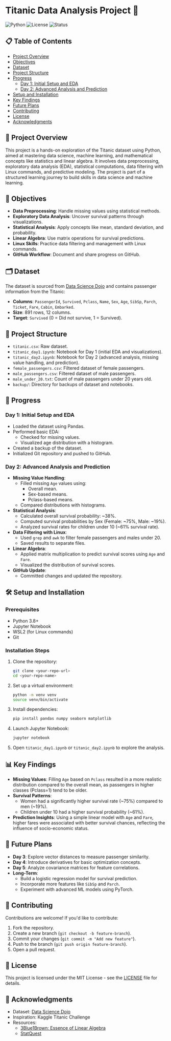 # Titanic Data Analysis Project 🚢

![Python](https://img.shields.io/badge/Python-3.8%2B-blue)
![License](https://img.shields.io/badge/License-MIT-green)
![Status](https://img.shields.io/badge/Status-In%20Progress-orange)

## 📋 Table of Contents
- [Project Overview](#project-overview)
- [Objectives](#objectives)
- [Dataset](#dataset)
- [Project Structure](#project-structure)
- [Progress](#progress)
  - [Day 1: Initial Setup and EDA](#day-1-initial-setup-and-eda)
  - [Day 2: Advanced Analysis and Prediction](#day-2-advanced-analysis-and-prediction)
- [Setup and Installation](#setup-and-installation)
- [Key Findings](#key-findings)
- [Future Plans](#future-plans)
- [Contributing](#contributing)
- [License](#license)
- [Acknowledgments](#acknowledgments)

## 📖 Project Overview
This project is a hands-on exploration of the Titanic dataset using Python, aimed at mastering data science, machine learning, and mathematical concepts like statistics and linear algebra. It involves data preprocessing, exploratory data analysis (EDA), statistical computations, data filtering with Linux commands, and predictive modeling. The project is part of a structured learning journey to build skills in data science and machine learning.

## 🎯 Objectives
- **Data Preprocessing**: Handle missing values using statistical methods.
- **Exploratory Data Analysis**: Uncover survival patterns through visualizations.
- **Statistical Analysis**: Apply concepts like mean, standard deviation, and probability.
- **Linear Algebra**: Use matrix operations for survival predictions.
- **Linux Skills**: Practice data filtering and management with Linux commands.
- **GitHub Workflow**: Document and share progress on GitHub.

## 🗂 Dataset
The dataset is sourced from [Data Science Dojo](https://raw.githubusercontent.com/datasciencedojo/datasets/master/titanic.csv) and contains passenger information from the Titanic:
- **Columns**: `PassengerId`, `Survived`, `Pclass`, `Name`, `Sex`, `Age`, `SibSp`, `Parch`, `Ticket`, `Fare`, `Cabin`, `Embarked`.
- **Size**: 891 rows, 12 columns.
- **Target**: `Survived` (0 = Did not survive, 1 = Survived).

## 📁 Project Structure
- `titanic.csv`: Raw dataset.
- `titanic_day1.ipynb`: Notebook for Day 1 (initial EDA and visualizations).
- `titanic_day2.ipynb`: Notebook for Day 2 (advanced analysis, missing value handling, and prediction).
- `female_passengers.csv`: Filtered dataset of female passengers.
- `male_passengers.csv`: Filtered dataset of male passengers.
- `male_under_20.txt`: Count of male passengers under 20 years old.
- `backup/`: Directory for backups of dataset and notebooks.

## 📅 Progress
### Day 1: Initial Setup and EDA
- Loaded the dataset using Pandas.
- Performed basic EDA:
  - Checked for missing values.
  - Visualized age distribution with a histogram.
- Created a backup of the dataset.
- Initialized Git repository and pushed to GitHub.

### Day 2: Advanced Analysis and Prediction
- **Missing Value Handling**:
  - Filled missing `Age` values using:
    - Overall mean.
    - Sex-based means.
    - Pclass-based means.
  - Compared distributions with histograms.
- **Statistical Analysis**:
  - Calculated overall survival probability: ~38%.
  - Computed survival probabilities by Sex (Female: ~75%, Male: ~19%).
  - Analyzed survival rates for children under 10 (~61% survival rate).
- **Data Filtering with Linux**:
  - Used `grep` and `awk` to filter female passengers and males under 20.
  - Saved results to separate files.
- **Linear Algebra**:
  - Applied matrix multiplication to predict survival scores using `Age` and `Fare`.
  - Visualized the distribution of survival scores.
- **GitHub Update**:
  - Committed changes and updated the repository.

## 🛠 Setup and Installation
### Prerequisites
- Python 3.8+
- Jupyter Notebook
- WSL2 (for Linux commands)
- Git

### Installation Steps
1. Clone the repository:
   ```bash
   git clone <your-repo-url>
   cd <your-repo-name>
   ```
2. Set up a virtual environment:
   ```bash
   python -m venv venv
   source venv/bin/activate
   ```
3. Install dependencies:
   ```bash
   pip install pandas numpy seaborn matplotlib
   ```
4. Launch Jupyter Notebook:
   ```bash
   jupyter notebook
   ```
5. Open `titanic_day1.ipynb` or `titanic_day2.ipynb` to explore the analysis.

## 📊 Key Findings
- **Missing Values**: Filling `Age` based on `Pclass` resulted in a more realistic distribution compared to the overall mean, as passengers in higher classes (Pclass=1) tend to be older.
- **Survival Patterns**:
  - Women had a significantly higher survival rate (~75%) compared to men (~19%).
  - Children under 10 had a higher survival probability (~61%).
- **Prediction Insights**: Using a simple linear model with `Age` and `Fare`, higher fares were associated with better survival chances, reflecting the influence of socio-economic status.

## 🔮 Future Plans
- **Day 3**: Explore vector distances to measure passenger similarity.
- **Day 4**: Introduce derivatives for basic optimization concepts.
- **Day 5**: Analyze covariance matrices for feature correlations.
- **Long-Term**:
  - Build a logistic regression model for survival prediction.
  - Incorporate more features like `SibSp` and `Parch`.
  - Experiment with advanced ML models using PyTorch.

## 🤝 Contributing
Contributions are welcome! If you'd like to contribute:
1. Fork the repository.
2. Create a new branch (`git checkout -b feature-branch`).
3. Commit your changes (`git commit -m "Add new feature"`).
4. Push to the branch (`git push origin feature-branch`).
5. Open a pull request.

## 📜 License
This project is licensed under the MIT License - see the [LICENSE](LICENSE) file for details.

## 🙏 Acknowledgments
- Dataset: [Data Science Dojo](https://raw.githubusercontent.com/datasciencedojo/datasets/master/titanic.csv)
- Inspiration: Kaggle Titanic Challenge
- Resources:
  - [3Blue1Brown: Essence of Linear Algebra](https://www.youtube.com/playlist?list=PLZHQObOWTQDPD3MizzM2xVFitgF8hE_ab)
  - [StatQuest](https://www.youtube.com/@statquest)